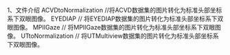 1、文件介绍
    ACVDtoNormalization   //将ACVD数据集的图片转化为标准头部坐标系下双眼图像。
    EYEDIAP       // 将EYEDIAP数据集的图片转化为标准头部坐标系下双眼图像。
    MPIIGaze      //    将MPIIGaze数据集的图片转化为标准头部坐标系下双眼图像。
    UTtoNormalization   //    将UTMultiview数据集的图片转化为标准头部坐标系下双眼图像。